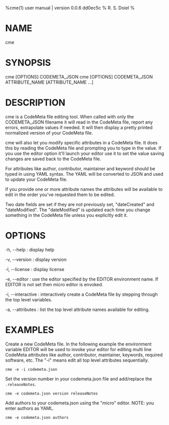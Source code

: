 
%cme(1) user manual | version 0.0.6 dd0ec5c
% R. S. Doiel
% 

# NAME

cme

# SYNOPSIS

cme [OPTIONS] CODEMETA_JSON
cme [OPTIONS] CODEMETA_JSON ATTRIBUTE_NAME [ATTRIBUTE_NAME ...]

# DESCRIPTION

cme is a CodeMeta file editing tool.  When called with only the CODEMETA_JSON filename
it will read in the CodeMeta file, report any errors, extrapolate values if needed. It will
then display a pretty printed normalized version of your CodeMeta file.

cme will also let you modify specific attributes in a CodeMeta file. It does this by
reading the CodeMeta file and prompting you to type in the value. If you use the editor
option it'll launch your editor use it to set the value saving changes are saved back to
the CodeMeta file.

For attributes like author, contributor, maintainer and keyword should be typed in using
YAML syntax. The YAML will be converted to JSON and used to update your CodeMeta file.

If you provide one or more attribute names the attributes will be available to edit in the order
you've requested them to be edited.

Two date fields are set if they are not previously set, "dateCreated" and "dateModified". The 
"dateModified" is updated each time you change something in the CodeMeta file unless you explicitly
edit it.

# OPTIONS

-h, --help
: display help

-v, --version
: display version

-l, --license
: display license

-e, --editor
: use the editor specified by the EDITOR environment name.
If EDITOR is not set then micro editor is envoked.

-i, --interactive
: interactively create a CodeMeta file by stepping through
the top level variables.

-a, --attributes
: list the top level attribute names available for editing.

# EXAMPLES

Create a new CodeMeta file. In the following example the environment
variable EDITOR will be used to invoke your editor for editing multi line
CodeMeta attributes like author, contributor, maintainer, keywords,
required software, etc.  The "-i" means edit all top level attributes
sequentially.

~~~
cme -e -i codemeta.json
~~~

Set the version number in your codemeta.json file and add/replace the `.releaseNotes`.

~~~
cme -e codemeta.json version releaseNotes
~~~

Add authors to your codemeta.json using the "micro" editor.  NOTE: you enter authors as YAML.

~~~
cme -e codemeta.json authors
~~~

